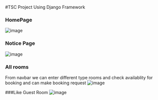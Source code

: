 #TSC Project Using Django Framework
### HomePage
![image](https://github.com/user-attachments/assets/e6ceaccb-e269-4ad4-add9-c44ea58f5cb2)

### Notice Page
![image](https://github.com/user-attachments/assets/47fc3c3d-d1a9-4457-b6a8-b46eaab17d70)

### All rooms
From navbar we can enter different type rooms and check availablity for booking and can make booking request
![image](https://github.com/user-attachments/assets/d38f182a-5646-477b-9233-01888625f472)

###Like Guest Room
![image](https://github.com/user-attachments/assets/b7538538-50a3-47b3-bf8e-98e2237c9675)




